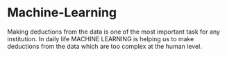 # Machine-Learning
Making deductions from the data is one of the most important task for any institution. In daily life MACHINE LEARNING is helping us to make deductions from the data which are too complex at the human level.
